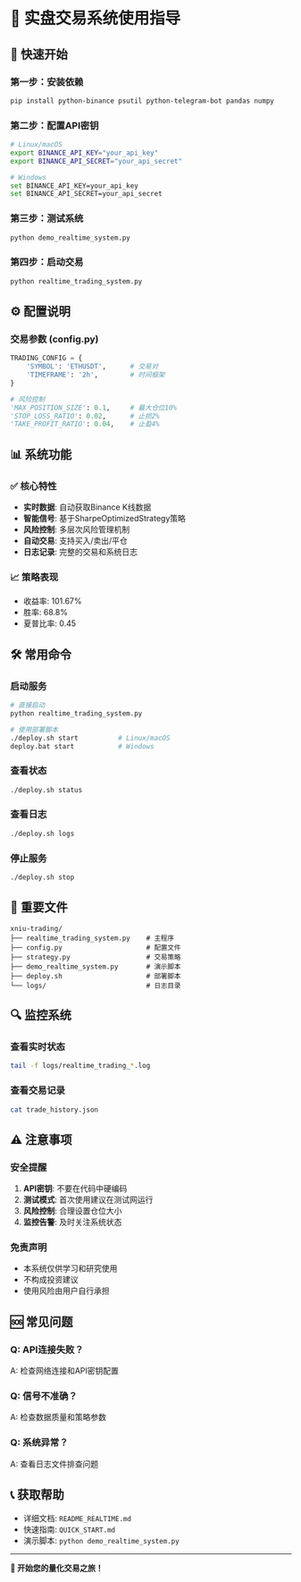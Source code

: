 # 📖 实盘交易系统使用指导

## 🚀 快速开始

### 第一步：安装依赖
```bash
pip install python-binance psutil python-telegram-bot pandas numpy
```

### 第二步：配置API密钥
```bash
# Linux/macOS
export BINANCE_API_KEY="your_api_key"
export BINANCE_API_SECRET="your_api_secret"

# Windows
set BINANCE_API_KEY=your_api_key
set BINANCE_API_SECRET=your_api_secret
```

### 第三步：测试系统
```bash
python demo_realtime_system.py
```

### 第四步：启动交易
```bash
python realtime_trading_system.py
```

## ⚙️ 配置说明

### 交易参数 (config.py)
```python
TRADING_CONFIG = {
    'SYMBOL': 'ETHUSDT',      # 交易对
    'TIMEFRAME': '2h',        # 时间框架
}

# 风险控制
'MAX_POSITION_SIZE': 0.1,     # 最大仓位10%
'STOP_LOSS_RATIO': 0.02,      # 止损2%
'TAKE_PROFIT_RATIO': 0.04,    # 止盈4%
```

## 📊 系统功能

### ✅ 核心特性
- **实时数据**: 自动获取Binance K线数据
- **智能信号**: 基于SharpeOptimizedStrategy策略
- **风险控制**: 多层次风险管理机制
- **自动交易**: 支持买入/卖出/平仓
- **日志记录**: 完整的交易和系统日志

### 📈 策略表现
- 收益率: 101.67%
- 胜率: 68.8%
- 夏普比率: 0.45

## 🛠️ 常用命令

### 启动服务
```bash
# 直接启动
python realtime_trading_system.py

# 使用部署脚本
./deploy.sh start          # Linux/macOS
deploy.bat start           # Windows
```

### 查看状态
```bash
./deploy.sh status
```

### 查看日志
```bash
./deploy.sh logs
```

### 停止服务
```bash
./deploy.sh stop
```

## 📁 重要文件

```
xniu-trading/
├── realtime_trading_system.py    # 主程序
├── config.py                     # 配置文件
├── strategy.py                   # 交易策略
├── demo_realtime_system.py       # 演示脚本
├── deploy.sh                     # 部署脚本
└── logs/                         # 日志目录
```

## 🔍 监控系统

### 查看实时状态
```bash
tail -f logs/realtime_trading_*.log
```

### 查看交易记录
```bash
cat trade_history.json
```

## ⚠️ 注意事项

### 安全提醒
1. **API密钥**: 不要在代码中硬编码
2. **测试模式**: 首次使用建议在测试网运行
3. **风险控制**: 合理设置仓位大小
4. **监控告警**: 及时关注系统状态

### 免责声明
- 本系统仅供学习和研究使用
- 不构成投资建议
- 使用风险由用户自行承担

## 🆘 常见问题

### Q: API连接失败？
A: 检查网络连接和API密钥配置

### Q: 信号不准确？
A: 检查数据质量和策略参数

### Q: 系统异常？
A: 查看日志文件排查问题

## 📞 获取帮助

- 详细文档: `README_REALTIME.md`
- 快速指南: `QUICK_START.md`
- 演示脚本: `python demo_realtime_system.py`

---

**🎯 开始您的量化交易之旅！** 